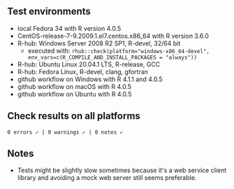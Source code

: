 ## Test environments
* local Fedora 34 with R version 4.0.5
* CentOS-release-7-9.2009.1.el7.centos.x86_64 with R version 3.6.0
* R-hub: Windows Server 2008 R2 SP1, R-devel, 32/64 bit
    * executed with: `rhub::check(platform="windows-x86_64-devel", env_vars=c(R_COMPILE_AND_INSTALL_PACKAGES = "always"))`
* R-hub: Ubuntu Linux 20.04.1 LTS, R-release, GCC
* R-hub: Fedora Linux, R-devel, clang, gfortran
* github workflow on Windows with R 4.1.1 and 4.0.5
* github workflow on macOS with R 4.0.5
* github workflow on Ubuntu with R 4.0.5


## Check results on all platforms
```
0 errors ✓ | 0 warnings ✓ | 0 notes ✓
```

## Notes
* Tests might be slightly slow sometimes because it's a web service client library 
and avoiding a mock web server still seems preferable.
